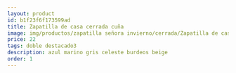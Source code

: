 ```yaml
---
layout: product
id: b1f23f6f173599ad
title: Zapatilla de casa cerrada cuña
image: img/productos/zapatilla señora invierno/cerrada/Zapatilla de casa cerrada cuña=22=doble destacado3=azul marino gris celeste burdeos beige.webp
price: 22
tags: doble destacado3
description: azul marino gris celeste burdeos beige
order: 1
---
```

